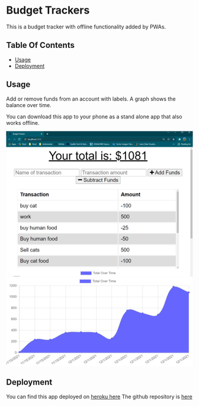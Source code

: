 # Budget Trackers

This is a budget tracker with offline functionality added by PWAs. 

  ## Table Of Contents

  - [Usage](#usage)
  - [Deployment](#deployment)

  ## Usage

Add or remove funds from an account with labels. A graph shows the balance over time. 

You can download this app to your phone as a stand alone app that also works offline.

![Screenshot](./screenshot.PNG)
![Screenshot](./screenshot2.PNG)

## Deployment

You can find this app deployed on [heroku here](linkhere.)
The github repository is [here](github.com/wkropat/budget-tracker)


